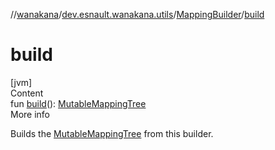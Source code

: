 //[wanakana](../../index.md)/[dev.esnault.wanakana.utils](../index.md)/[MappingBuilder](index.md)/[build](build.md)



# build  
[jvm]  
Content  
fun [build](build.md)(): [MutableMappingTree](../-mutable-mapping-tree/index.md)  
More info  


Builds the [MutableMappingTree](../-mutable-mapping-tree/index.md) from this builder.

  




